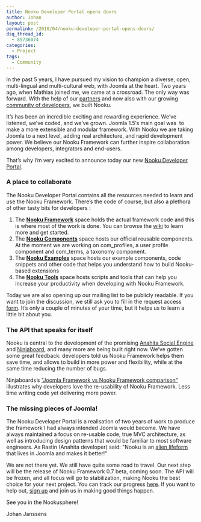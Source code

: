```yaml
---
title: Nooku Developer Portal opens doors
author: Johan
layout: post
permalink: /2010/04/nooku-developer-portal-opens-doors/
dsq_thread_id:
  - 85736074
categories:
  - Project
tags:
  - Community
---
```

In the past 5 years, I have pursued my vision to champion a diverse, open, multi-lingual and multi-cultural web, with Joomla at the heart. Two years ago, when Mathias joined me, we came at a crossroad. The only way was forward. With the help of our [partners][1] and now also with our growing [community of developers][2], we built Nooku.

It&#8217;s has been an incredible exciting and rewarding experience. We&#8217;ve listened, we&#8217;ve coded, and we&#8217;ve grown. Joomla 1.5&#8242;s main goal was&nbsp; to make a more extensible and modular framework. With Nooku we are taking Joomla to a next level, adding real architecture, and rapid development power. We believe our Nooku Framework can further inspire collaboration among developers, integrators and end-users.

That&#8217;s why I&#8217;m very excited to announce today our new [Nooku Developer Portal][3]. 

<!--more-->

### A place to collaborate

The Nooku Developer Portal contains all the resources needed to learn and use the Nooku Framework. There&#8217;s the code of course, but also a plethora of other tasty bits for developers :

1.  The&nbsp;**[Nooku Framework][4]** space holds the actual framework code and this is where most of the work is done. You can browse the <a href="http://nooku.assembla.com/wiki/show/nooku-framework" id="nuuc" title="wiki">wiki</a>&nbsp;to learn more and get started. 
2.  The&nbsp;**[Nooku Components][5]** space hosts our official reusable components. At the moment we are working on com\_profiles, a user profile component and com\_terms, a taxonomy component.[][6]
3.  The&nbsp;**<a href="http://nooku.assembla.com/spaces/nooku-examples" id="tufp" title="Nooku Examples">Nooku Examples</a>**&nbsp;space hosts our example components, code snippets and other code that helps you understand how to build Nooku-based extensions
4.  The&nbsp;**<a href="http://nooku.assembla.com/spaces/nooku-tools" id="ekpd" title="Nooku Tools">Nooku Tools</a>** space hosts scripts and tools that can help you increase your productivity when developing with Nooku Framework.

Today we are also opening up our mailing list to be publicly readable. If you want to join the discussion, we still ask you to fill in the request access <a href="../framework/request.html" id="s9i1" title="form">form</a>. It&#8217;s only a couple of minutes of your time, but it helps us to learn a little bit about you.

### The API that speaks for itself

Nooku is central to the development of the promising [Anahita Social Engine][7] and [Ninjaboard][8], and many more are being built right now. We&#8217;ve gotten some great feedback: developers told us Nooku Framework helps them save time, and allows to build in more power and flexibility, while at the same time reducing the number of bugs.

Ninjaboards&#8217;s ["Joomla Framework vs Nooku Framework comparison"][9] illustrates why developers love the re-usability of Nooku Framework. Less time writing code yet delivering more power.

### The missing pieces of Joomla!

The Nooku Developer Portal is a realisation of two years of work to produce the framework I had always intended Joomla would become. We have always maintained a focus on re-usable code, true MVC architecture, as well as introducing design patterns that would be familiar to most software engineers. As Rastin (Anahita developer) said: "Nooku is an <a href="http://blog.anahitapolis.com/2009/06/anahita-social-engine-with-joomla-from-nooku-tv/" id="aj82" title="alien lifeform">alien lifeform</a> that lives in Joomla and makes it better!"&nbsp;&nbsp;

We are not there yet. We still have quite some road to travel. Our next step will be the release of Nooku Framework 0.7 beta, coming soon. The API will be frozen, and all focus will go to stabilization, making Nooku the best choice for your next project. You can track our progress <a href="http://nooku.assembla.com/spaces/nooku-framework/milestones/199373-0-7" id="c9rc" title="here">here</a>. If you want to help out, [sign up][10] and join us in making good things happen. 

See you in the Nookusphere!

Johan Janssens

 [1]: ../partners.html "partners"
 [2]: http://groups.google.com/group/nooku-framework "community of developers"
 [3]: http://code.nooku.org/ "Nooku Developer Portal"
 [4]: http://nooku.assembla.com/spaces/nooku-framework "Nooku Framework"
 [5]: http://nooku.assembla.com/spaces/nooku-components "Nooku Components"
 [6]: http://nooku.assembla.com/spaces/nooku-examples
 [7]: http://anahitapolis.com/ "Anahita Social Engine"
 [8]: http://ninjaforge.com/ninjaboard-demo/ "Ninjaboard"
 [9]: http://nekkidninjas.com/index.php/2009/10/12/ninjaboard-countdown-to-launch-day-6 ""
 [10]: ../framework/request.html "sign up"